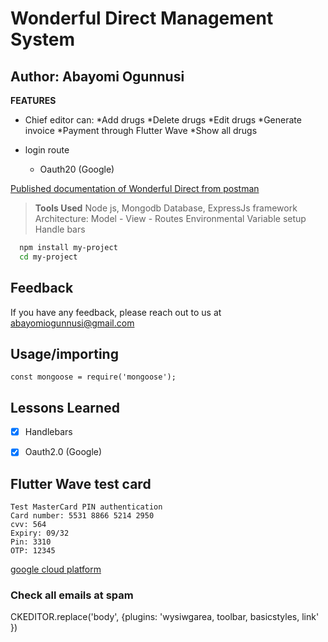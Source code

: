 # Wonderful Direct Management System
## Author: Abayomi Ogunnusi

**FEATURES**
* Chief editor can:
    *Add drugs
    *Delete drugs
    *Edit drugs
    *Generate invoice
    *Payment through Flutter Wave
    *Show all drugs


* login route
    * Oauth20 (Google)
    

[Published documentation of Wonderful Direct from postman](https://documenter.getpostman.com/view/15544476/TzeRqAMB)

> **Tools Used**
>Node js,
>Mongodb Database,
>ExpressJs framework
>Architecture: Model - View - Routes
>Environmental Variable setup
>Handle bars

```bash 
  npm install my-project
  cd my-project
```

## Feedback

If you have any feedback, please reach out to us at abayomiogunnusi@gmail.com

## Usage/importing

```importing 3rd party packages
const mongoose = require('mongoose');
```

## Lessons Learned

- [x] Handlebars
- [x] Oauth2.0 (Google)



## Flutter Wave test card

```
Test MasterCard PIN authentication
Card number: 5531 8866 5214 2950
cvv: 564
Expiry: 09/32
Pin: 3310
OTP: 12345
```


[google cloud platform](https://console.cloud.google.com)

### Check all emails at spam

  CKEDITOR.replace('body', {plugins: 'wysiwgarea, toolbar, basicstyles, link'
})


